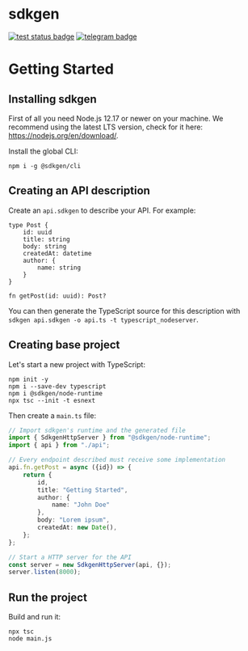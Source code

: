 # sdkgen

[![test status badge](https://github.com/sdkgen/sdkgen/workflows/test/badge.svg?branch=master)](https://github.com/sdkgen/sdkgen/actions)
[![telegram badge](https://img.shields.io/badge/telegram-sdkgen-179CDE)](https://t.me/sdkgen)

# Getting Started

## Installing sdkgen

First of all you need Node.js 12.17 or newer on your machine. We recommend using the latest LTS version, check for it here: https://nodejs.org/en/download/.

Install the global CLI:

```
npm i -g @sdkgen/cli
```

## Creating an API description

Create an `api.sdkgen` to describe your API. For example:

```
type Post {
    id: uuid
    title: string
    body: string
    createdAt: datetime
    author: {
        name: string
    }
}

fn getPost(id: uuid): Post?
```

You can then generate the TypeScript source for this description with `sdkgen api.sdkgen -o api.ts -t typescript_nodeserver`.

## Creating base project

Let's start a new project with TypeScript:

```
npm init -y
npm i --save-dev typescript
npm i @sdkgen/node-runtime
npx tsc --init -t esnext
```

Then create a `main.ts` file:

```typescript
// Import sdkgen's runtime and the generated file
import { SdkgenHttpServer } from "@sdkgen/node-runtime";
import { api } from "./api";

// Every endpoint described must receive some implementation
api.fn.getPost = async ({id}) => {
    return {
        id,
        title: "Getting Started",
        author: {
            name: "John Doe"
        },
        body: "Lorem ipsum",
        createdAt: new Date(),
    };
};

// Start a HTTP server for the API
const server = new SdkgenHttpServer(api, {});
server.listen(8000);
```

## Run the project

Build and run it:

```
npx tsc
node main.js
```
